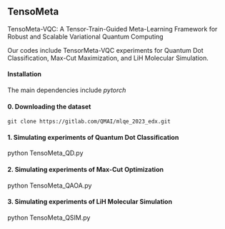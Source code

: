 ## TensoMeta
TensoMeta-VQC: A Tensor-Train-Guided Meta-Learning Framework for Robust and Scalable Variational Quantum Computing

Our codes include TensorMeta-VQC experiments for Quantum Dot Classification, Max-Cut Maximization, and LiH Molecular Simulation. 

#### Installation

The main dependencies include *pytorch*

#### 0. Downloading the dataset 
```
git clone https://gitlab.com/QMAI/mlqe_2023_edx.git
```

#### 1. Simulating experiments of Quantum Dot Classification 
python TensoMeta_QD.py 

#### 2. Simulating experiments of Max-Cut Optimization
python TensoMeta_QAOA.py

#### 3. Simulating experiments of LiH Molecular Simulation
python TensoMeta_QSIM.py
